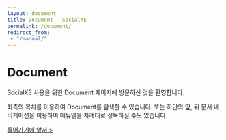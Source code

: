 ```yaml
---
layout: document
title: Document - SocialXE
permalink: /document/
redirect_from:
 - "/manual/"
---
```


# Document

SocialXE 사용을 위한 Document 페이지에 방문하신 것을 환영합니다.

좌측의 목차를 이용하여 Document를 탐색할 수 있습니다. 또는 하단의 앞, 뒤 문서 네비게이션을 이용하여 매뉴얼을 차례대로 정독하실 수도 있습니다.

<div class="pull-right">
	<a class="btn btn-default" href="./들어가기에-앞서/">들어가기에 앞서 ></a>
</div>

<script>
	set_pills('toc_1');
</script>